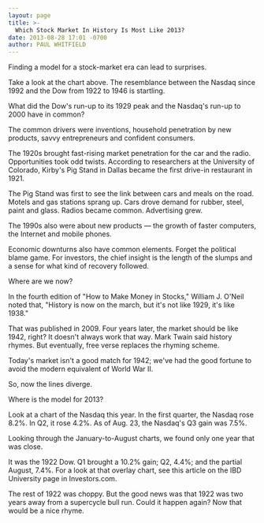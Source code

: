 ```yaml
---
layout: page
title: >-
  Which Stock Market In History Is Most Like 2013?
date: 2013-08-28 17:01 -0700
author: PAUL WHITFIELD
---
```





Finding a model for a stock-market era can lead to surprises.


Take a look at the chart above. The resemblance between the Nasdaq since 1992 and the Dow from 1922 to 1946 is startling.


What did the Dow's run-up to its 1929 peak and the Nasdaq's run-up to 2000 have in common?


The common drivers were inventions, household penetration by new products, savvy entrepreneurs and confident consumers.


The 1920s brought fast-rising market penetration for the car and the radio. Opportunities took odd twists. According to researchers at the University of Colorado, Kirby's Pig Stand in Dallas became the first drive-in restaurant in 1921.


The Pig Stand was first to see the link between cars and meals on the road. Motels and gas stations sprang up. Cars drove demand for rubber, steel, paint and glass. Radios became common. Advertising grew.


The 1990s also were about new products — the growth of faster computers, the Internet and mobile phones.


Economic downturns also have common elements. Forget the political blame game. For investors, the chief insight is the length of the slumps and a sense for what kind of recovery followed.


Where are we now?


In the fourth edition of "How to Make Money in Stocks," William J. O'Neil noted that, "History is now on the march, but it's not like 1929, it's like 1938."


That was published in 2009. Four years later, the market should be like 1942, right? It doesn't always work that way. Mark Twain said history rhymes. But eventually, free verse replaces the rhyming scheme.


Today's market isn't a good match for 1942; we've had the good fortune to avoid the modern equivalent of World War II.


So, now the lines diverge.


Where is the model for 2013?


Look at a chart of the Nasdaq this year. In the first quarter, the Nasdaq rose 8.2%. In Q2, it rose 4.2%. As of Aug. 23, the Nasdaq's Q3 gain was 7.5%.


Looking through the January-to-August charts, we found only one year that was close.


It was the 1922 Dow. Q1 brought a 10.2% gain; Q2, 4.4%; and the partial August, 7.4%. For a look at that overlay chart, see this article on the IBD University page in Investors.com.


The rest of 1922 was choppy. But the good news was that 1922 was two years away from a supercycle bull run. Could it happen again? Now that would be a nice rhyme.





